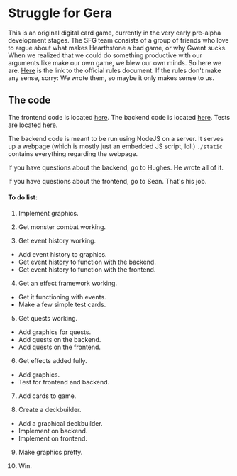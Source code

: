 # Struggle for Gera
This is an original digital card game, currently in the very early pre-alpha development stages.
The SFG team consists of a group of friends who love to argue about what makes Hearthstone a bad game, or why Gwent sucks. When we realized that we could do something productive with our arguments like make our own game, we blew our own minds. So here we are. [Here](https://docs.google.com/document/d/1ToZ-R1VW1rttV7YrFwHCyrx4SerWhkX7QIUp_DqHmvk/edit?usp=sharing) is the link to the official rules document. If the rules don't make any sense, sorry: We wrote them, so maybe it only makes sense to us.

## The code
The frontend code is located [here](./static). The backend code is located [here](./base). Tests are located [here](./tests).

The backend code is meant to be run using NodeJS on a server. It serves up a webpage (which is mostly just an embedded JS script, lol.) ```./static``` contains everything regarding the webpage.

If you have questions about the backend, go to Hughes. He wrote all of it.

If you have questions about the frontend, go to Sean. That's his job.

#### To do list:
1. Implement graphics.

2. Get monster combat working.

3. Get event history working.
  *   Add event history to graphics.
  *   Get event history to function with the backend.
  *   Get event history to function with the frontend.
  
4. Get an effect framework working.
  *   Get it functioning with events.
  *   Make a few simple test cards.
  
5. Get quests working.
  *   Add graphics for quests.
  *   Add quests on the backend.
  *   Add quests on the frontend.
  
6. Get effects added fully.
  *   Add graphics.
  *   Test for frontend and backend.
  
7. Add cards to game.

8. Create a deckbuilder.
  *   Add a graphical deckbuilder.
  *   Implement on backend.
  *   Implement on frontend.
  
9. Make graphics pretty.

10. Win.
